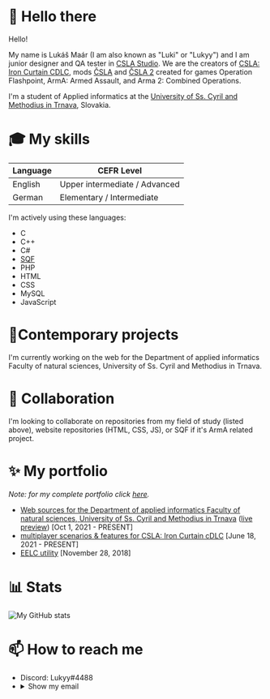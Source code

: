# 👋 Hello there
Hello!

My name is Lukáš Maár (I am also known as "Luki" or "Lukyy") and I am junior designer and QA tester in [CSLA Studio](https://csla-studio.blogspot.com/). We are the creators of [CSLA: Iron Curtain CDLC](https://store.steampowered.com/app/1294440/Arma_3_Creator_DLC_CSLA_Iron_Curtain/), mods [ČSLA](https://csla-studio.blogspot.com/p/download.html) and [ČSLA 2](https://csla-studio.blogspot.com/p/download.html) created for games Operation Flashpoint, ArmA: Armed Assault, and Arma 2: Combined Operations.

I'm a student of Applied informatics at the [University of Ss. Cyril and Methodius in Trnava](https://www.ucm.sk/en/), Slovakia.

# 🎓 My skills
| Language  | CEFR Level |
| ------------- | ------------- |
| English  | Upper intermediate / Advanced  |
| German  | Elementary / Intermediate  |

I'm actively using these languages:
- C
- C++
- C#
- [SQF](https://community.bistudio.com/wiki/SQF_Syntax)
- PHP
- HTML
- CSS
- MySQL
- JavaScript

# 🌱Contemporary projects
I'm currently working on the web for the Department of applied informatics Faculty of natural sciences, University of Ss. Cyril and Methodius in Trnava.

# 👯 Collaboration
I'm looking to collaborate on repositories from my field of study (listed above), website repositories (HTML, CSS, JS), or SQF if it's ArmA related project.

# ✨ My portfolio
*Note: for my complete portfolio click [here](https://lukicsla.github.io/).*
- [Web sources for the Department of applied informatics Faculty of natural sciences, University of Ss. Cyril and Methodius in Trnava](https://github.com/LUKICSLA/kaiweb) ([live preview](http://kai.rf.gd/)) [Oct 1, 2021 - PRESENT]
- [multiplayer scenarios & features for CSLA: Iron Curtain cDLC](https://store.steampowered.com/app/1294440/Arma_3_Creator_DLC_CSLA_Iron_Curtain/) [June 18, 2021 - PRESENT]
- [EELC utility](https://github.com/LUKICSLA/EELC) [November 28, 2018]

# 📊 Stats
![My GitHub stats](https://github-readme-stats.vercel.app/api?username=LUKICSLA&theme=dracula&show_icons=truecount_private=true)

# 📫 How to reach me
- Discord: Lukyy#4488
- <details>
  <summary>Show my email</summary>
    luki.m2k@gmail.com
</details>
